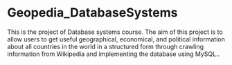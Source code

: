 # Geopedia_DatabaseSystems
This is the project of Database systems course. The aim of this project is to allow users to get useful geographical, economical, and political information about all countries in the world in a structured form through crawling information from Wikipedia and implementing the database using MySQL..
